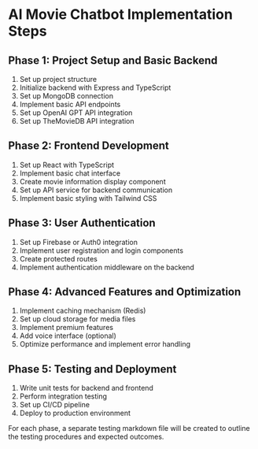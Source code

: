 # AI Movie Chatbot Implementation Steps

## Phase 1: Project Setup and Basic Backend

1. Set up project structure
2. Initialize backend with Express and TypeScript
3. Set up MongoDB connection
4. Implement basic API endpoints
5. Set up OpenAI GPT API integration
6. Set up TheMovieDB API integration

## Phase 2: Frontend Development

1. Set up React with TypeScript
2. Implement basic chat interface
3. Create movie information display component
4. Set up API service for backend communication
5. Implement basic styling with Tailwind CSS

## Phase 3: User Authentication

1. Set up Firebase or Auth0 integration
2. Implement user registration and login components
3. Create protected routes
4. Implement authentication middleware on the backend

## Phase 4: Advanced Features and Optimization

1. Implement caching mechanism (Redis)
2. Set up cloud storage for media files
3. Implement premium features
4. Add voice interface (optional)
5. Optimize performance and implement error handling

## Phase 5: Testing and Deployment

1. Write unit tests for backend and frontend
2. Perform integration testing
3. Set up CI/CD pipeline
4. Deploy to production environment

For each phase, a separate testing markdown file will be created to outline the testing procedures and expected outcomes.
